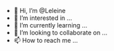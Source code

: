 - 👋 Hi, I’m @Leleine
- 👀 I’m interested in ...
- 🌱 I’m currently learning ...
- 💞️ I’m looking to collaborate on ...
- 📫 How to reach me ...

<!---
Leleine/Leleine is a ✨ special ✨ repository because its `README.md` (this file) appears on your GitHub profile.
You can click the Preview link to take a look at your changes.
--->
